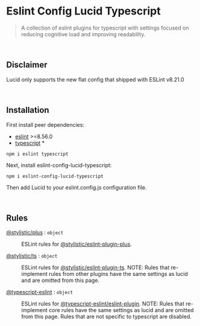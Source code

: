 # Eslint Config Lucid Typescript

> A collection of eslint plugins for typescript with settings focused on reducing cognitive load and improving readability.
>
> 
<br><a name="Disclaimer"></a>

## Disclaimer
Lucid only supports the new flat config that shipped with ESLint v8.21.0

<br><a name="Installation"></a>

## Installation
First install peer dependencies:
- [eslint](https://www.npmjs.com/package/eslint) &gt;&#x3D;8.56.0
- [typescript](https://www.npmjs.com/package/typescript) *
```
npm i eslint typescript 
```
Next, install eslint-config-lucid-typescript:
```
npm i eslint-config-lucid-typescript
```
Then add Lucid to your eslint.config.js configuration file.


<br>

## Rules

<dl>
<dt><a href="docs/@stylistic/plus.md">@stylistic/plus</a> : <code>object</code></dt>
<dd><p>ESLint rules for <a href="https://www.npmjs.com/package/@stylistic/eslint-plugin-plus">@stylistic/eslint-plugin-plus</a>.</p>
</dd>
<dt><a href="docs/@stylistic/ts.md">@stylistic/ts</a> : <code>object</code></dt>
<dd><p>ESLint rules for <a href="https://www.npmjs.com/package/@stylistic/eslint-plugin-ts">@stylistic/eslint-plugin-ts</a>.
NOTE: Rules that re-implement rules from other plugins have the same settings as lucid and
are omitted from this page.</p>
</dd>
<dt><a href="docs/@typescript-eslint.md">@typescript-eslint</a> : <code>object</code></dt>
<dd><p>ESLint rules for <a href="https://www.npmjs.com/package/@typescript-eslint/eslint-plugin">@typescript-eslint/eslint-plugin</a>.
NOTE: Rules that re-implement core rules have the same settings as lucid and
are omitted from this page. Rules that are not specific to typescript are disabled.</p>
</dd>
</dl>


